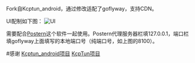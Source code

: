 Fork自Kcptun_android，通过修改适配了goflyway，支持CDN。

UI配制如下图：
![UI](https://github.com/koolwiki/goflyway_android/blob/master/UI.png "UI")

需要配合[Postern](https://play.google.com/store/apps/details?id=com.tunnelworkshop.postern&hl=zh)这个软件一起使用。Postern代理服务器栏填127.0.0.1，端口栏填goflyway上面填写的本地端口号（纯端口号，如上图的8100）。



#感谢
[Kcptun_android项目](https://github.com/shutup/Kcptun_android)
[KcpTun项目](https://github.com/xtaci/kcptun)
